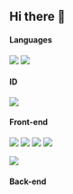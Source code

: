 ## Hi there 👋
#### Languages

![](https://img.shields.io/badge/JavaScript-Language-informational?style=flat-square&logo=javascript&logoColor=white&color=2bbc8a)
![](https://img.shields.io/badge/TypeScript-Dialect-informational?style=flat-square&logo=typescript&logoColor=white&color=2bbc8a)

#### ID
![](https://img.shields.io/badge/-vs%20code-informational?style=flat-square&logo=vs%20coder&logoColor=white&color=2bbc8a)

#### Front-end
![](https://img.shields.io/badge/-ReactJs-61DAFB?logo=react&logoColor=white&logoWidth=30)
![](https://img.shields.io/badge/HTML-Language-informational?style=flat-square&logo=html5&logoColor=white&color=2bbc8a)
![](https://img.shields.io/badge/CSS-Language-informational?style=flat-square&logo=css3&logoColor=white&color=2bbc8a)
![](https://img.shields.io/badge/LESS-Dialect-informational?style=flat-square&logo=less&logoColor=white&color=2bbc8a)



![](https://img.shields.io/badge/Bootstrap-UI_Framework-informational?style=flat-square&logo=bootstrap&logoColor=white&color=2bbc8a)

#### Back-end
